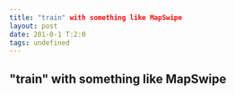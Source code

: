```yaml
---
title: "train" with something like MapSwipe
layout: post
date: 201-0-1 T:2:0
tags: undefined
---
```

## "train" with something like MapSwipe


